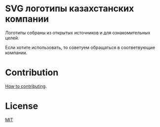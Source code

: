 # SVG логотипы казахстанских компании

Логотипы собраны из открытых источников и для ознакомительных целей.

Если хотите использовать, то советуем обращаться в соответвующие компании.

# Contribution

[How to contributing](Contributing.md).

# License

[MIT](LICENSE.md)
